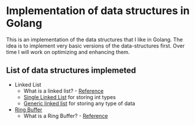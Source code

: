 # Implementation of data structures in Golang

This is an implementation of the data structures that I like in Golang. The idea is to implement very basic versions of the data-structures first. Over time I will work on optimizing and enhancing them.

## List of data structures implemeted

- Linked List
    - What is a linked list? - [Reference](https://en.wikipedia.org/wiki/Linked_list)
    - [Single Linked List](linkedlists/singlelist.go) for storing int types
    - [Generic linked list](linkedlists/genericsinglelist.go) for storing any type of data
- [Ring Buffer](ringbuffer/ringbuffer.go)
    - What is a Ring Buffer? - [Reference](https://en.wikipedia.org/wiki/Circular_buffer)